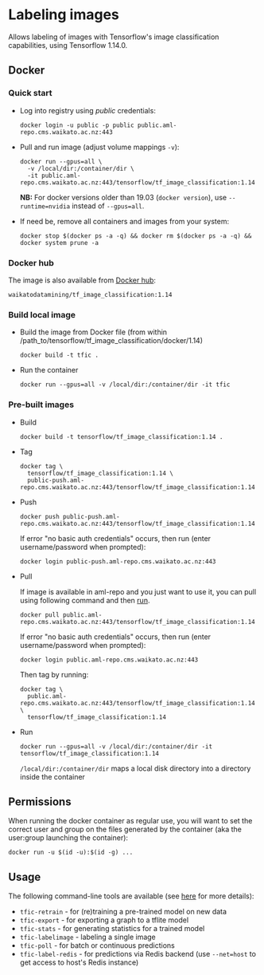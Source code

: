 # Labeling images

Allows labeling of images with Tensorflow's image classification capabilities, using Tensorflow 1.14.0.

## Docker

### Quick start

* Log into registry using *public* credentials:

  ```commandline
  docker login -u public -p public public.aml-repo.cms.waikato.ac.nz:443 
  ```

* Pull and run image (adjust volume mappings `-v`):

  ```commandline
  docker run --gpus=all \
    -v /local/dir:/container/dir \
    -it public.aml-repo.cms.waikato.ac.nz:443/tensorflow/tf_image_classification:1.14
  ```

  **NB:** For docker versions older than 19.03 (`docker version`), use `--runtime=nvidia` instead of `--gpus=all`.

* If need be, remove all containers and images from your system:

  ```commandline
  docker stop $(docker ps -a -q) && docker rm $(docker ps -a -q) && docker system prune -a
  ```

### Docker hub

The image is also available from [Docker hub](https://hub.docker.com/u/waikatodatamining):

```
waikatodatamining/tf_image_classification:1.14
```


### Build local image

* Build the image from Docker file (from within /path_to/tensorflow/tf_image_classification/docker/1.14)

  ```commandline
  docker build -t tfic .
  ```

* Run the container

  ```commandline
  docker run --gpus=all -v /local/dir:/container/dir -it tfic
  ```

### Pre-built images

* Build

  ```commandline
  docker build -t tensorflow/tf_image_classification:1.14 .
  ```
  
* Tag

  ```commandline
  docker tag \
    tensorflow/tf_image_classification:1.14 \
    public-push.aml-repo.cms.waikato.ac.nz:443/tensorflow/tf_image_classification:1.14
  ```
  
* Push

  ```commandline
  docker push public-push.aml-repo.cms.waikato.ac.nz:443/tensorflow/tf_image_classification:1.14
  ```
  If error "no basic auth credentials" occurs, then run (enter username/password when prompted):
  
  ```commandline
  docker login public-push.aml-repo.cms.waikato.ac.nz:443
  ```
  
* Pull

  If image is available in aml-repo and you just want to use it, you can pull using following command and then [run](#run).

  ```commandline
  docker pull public.aml-repo.cms.waikato.ac.nz:443/tensorflow/tf_image_classification:1.14
  ```
  If error "no basic auth credentials" occurs, then run (enter username/password when prompted):
  
  ```commandline
  docker login public.aml-repo.cms.waikato.ac.nz:443
  ```
  Then tag by running:
  
  ```commandline
  docker tag \
    public.aml-repo.cms.waikato.ac.nz:443/tensorflow/tf_image_classification:1.14 \
    tensorflow/tf_image_classification:1.14
  ```

* <a name="run">Run</a>

  ```commandline
  docker run --gpus=all -v /local/dir:/container/dir -it tensorflow/tf_image_classification:1.14
  ```
  `/local/dir:/container/dir` maps a local disk directory into a directory inside the container


## Permissions

When running the docker container as regular use, you will want to set the correct
user and group on the files generated by the container (aka the user:group launching
the container):

```commandline
docker run -u $(id -u):$(id -g) ...
```


## Usage

The following command-line tools are available (see [here](../../README.md) for more details):

* `tfic-retrain` - for (re)training a pre-trained model on new data
* `tfic-export` - for exporting a graph to a tflite model
* `tfic-stats` - for generating statistics for a trained model
* `tfic-labelimage` - labeling a single image
* `tfic-poll` - for batch or continuous predictions
* `tfic-label-redis` - for predictions via Redis backend (use `--net=host` to get access to host's Redis instance)
